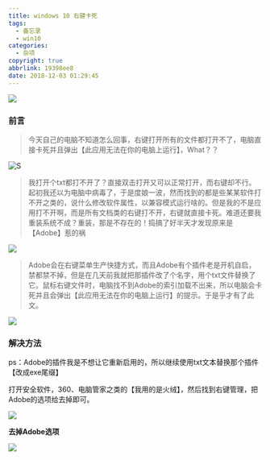 ```yaml
---
title: windows 10 右键卡死
tags:
  - 备忘录
  - win10
categories:
  - 杂项
copyright: true
abbrlink: 19398ee8
date: 2018-12-03 01:29:45
---
```


![](https://ae01.alicdn.com/kf/HTB1dsejaEGF3KVjSZFvq6z_nXXac.jpg)
<!--more-->

### 前言 ###

> 今天自己的电脑不知道怎么回事，右键打开所有的文件都打开不了，电脑直接卡死并且弹出【此应用无法在你的电脑上运行】，What？？

![S](https://ae01.alicdn.com/kf/HTB1mD9oaBKw3KVjSZFOq6yrDVXaY.jpg)

> 我打开个txt都打不开了？直接双击打开又可以正常打开，而右键却不行。起初我还以为电脑中病毒了，于是度娘一波，然而找到的都是些某某软件打不开之类的，说什么修改软件属性，以兼容模式运行啥的。但是我的不是应用打不开啊，而是所有文档类的右键打不开，右键就直接卡死。难道还要我重装系统不成？重装，那是不存在的！捣搞了好半天才发现原来是【Adobe】惹的祸

![](https://ae01.alicdn.com/kf/HTB1O_9oaBKw3KVjSZFO761rDVXaV.png)

> Adobe会在右键菜单生产快捷方式，而且Adobe有个插件老是开机自启，禁都禁不掉，但是在几天前我就把那插件改了个名字，用个txt文件替换了它。鼠标右键文件时，电脑找不到Adobe的索引加载不出来，所以电脑会卡死并且会弹出【此应用无法在你的电脑上运行】的提示。于是乎才有了此文。

![](https://ae01.alicdn.com/kf/HTB1KM5kaBWD3KVjSZFs763qkpXaj.png)

### 解决方法 ###

ps：Adobe的插件我是不想让它重新启用的，所以继续使用txt文本替换那个插件【改成exe尾缀】

打开安全软件，360、电脑管家之类的【我用的是火绒】，然后找到右键管理，把Adobe的选项给去掉即可。

![](https://ae01.alicdn.com/kf/HTB10NCkaBWD3KVjSZKP761p7FXaS.png)

**去掉Adobe选项**

![](https://ae01.alicdn.com/kf/HTB1t91raq1s3KVjSZFA760_ZXXaW.png)
